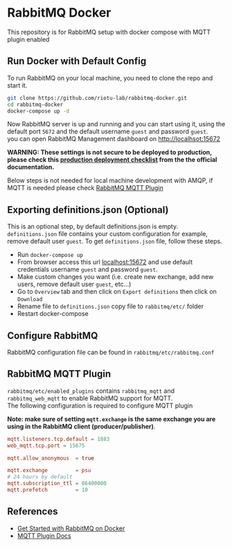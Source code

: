 # RabbitMQ Docker

This repository is for RabbitMQ setup with docker compose with MQTT plugin enabled

## Run Docker with Default Config

To run RabbitMQ on your local machine, you need to clone the repo and start it.

```bash
git clone https://github.com/riotu-lab/rabbitmq-docker.git
cd rabbitmq-docker
docker-compose up -d
```

Now RabbitMQ server is up and running and you can start using it, using the default port `5672` and the default username `guest` and password `guest`.  
you can open RabbitMQ Management dashboard on [http://localhsot:15672](http://localhsot:15672)

**WARNING: These settings is not secure to be deployed to production, please check this [production deployment checklist](https://www.rabbitmq.com/production-checklist.html) from the the official documentation.**

Below steps is not needed for local machine development with AMQP, if MQTT is needed please check  [RabbitMQ MQTT Plugin](##rabbitmq-mqtt-plugin)

## Exporting definitions.json (Optional)
This is an optional step, by default definitions.json is empty.  
`definitions.json` file contains your custom configuration for example, remove default user `guest`. To get `definitions.json` file, follow these steps.
- Run  `docker-compose up`
- From browser access this url [localhost:15672](http://localhost:15672) and use default credentials username `guest` and password `guest`.  
- Make custom changes you want (i.e. create new exchange, add new users, remove default user `guest`, etc...)
- Go to `Overview` tab and then click on `Export definitions` then click on `Download`
- Rename file to `definitions.json` copy file to `rabbitmq/etc/` folder 
- Restart docker-compose

## Configure RabbitMQ
RabbitMQ configuration file can be found in `rabbitmq/etc/rabbitmq.conf`

## RabbitMQ MQTT Plugin
`rabbitmq/etc/enabled_plugins` contains `rabbitmq_mqtt` and `rabbitmq_web_mqtt` to enable RabbitMQ support for MQTT.  
The following configuration is required to configure MQTT plugin

**Note: make sure of setting `mqtt.exchange` is the same exchange you are using in the RabbitMQ client (producer/publisher)**.   
```conf
mqtt.listeners.tcp.default = 1883
web_mqtt.tcp.port = 15675

mqtt.allow_anonymous  = true

mqtt.exchange         = psu
# 24 hours by default
mqtt.subscription_ttl = 86400000
mqtt.prefetch         = 10
```

## References

- [Get Started with RabbitMQ on Docker](https://codeburst.io/get-started-with-rabbitmq-on-docker-4428d7f6e46b)
- [MQTT Plugin Docs](https://www.rabbitmq.com/mqtt.html)